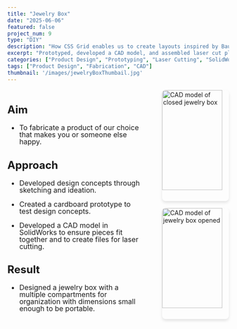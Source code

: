 ```yaml
---
title: "Jewelry Box"
date: "2025-06-06"
featured: false
project_num: 9
type: "DIY"
description: "How CSS Grid enables us to create layouts inspired by Bauhaus and constructivist design"
excerpt: "Prototyped, developed a CAD model, and assembled laser cut plywood."
categories: ["Product Design", "Prototyping", "Laser Cutting", "SolidWorks"]
tags: ["Product Design", "Fabrication", "CAD"]
thumbnail: '/images/jewelryBoxThumbail.jpg'
---
```


<div style="display: grid; grid-template-columns: 1.8fr 1fr; gap: 2rem; margin: 1rem 0;">
  <!-- Left Column - Text -->
  <div style="font-size: 1.0rem; line-height: 1.0;">
    <h2>Aim</h2>
     <ul>
      <li><p>To fabricate a product of our choice that makes you or someone else happy.</p></li>
      </ul>
    <h2>Approach</h2>
     <ul>
      <li><p>Developed design concepts through sketching and ideation.</p></li>
      <li><p>Created a cardboard prototype to test design concepts.</p></li>
      <li><p>Developed a CAD model in SolidWorks to ensure pieces fit together and to create files for laser cutting.</p></li>
      </ul>
    <h2>Result</h2>
     <ul>
      <li><p>Designed a jewelry box with a multiple compartments for organization with dimensions small enough to be portable.</p></li>
      </ul>
  </div>

  <!-- Right Column - Images -->
  <div style="display: flex; flex-direction: column; align-items: flex-end; gap: 1rem;">
    <img src="/images/jewelrybox-CAD1.png" alt="CAD model of closed jewelry box" style="width: 90%; border-radius: 8px; box-shadow: 0 4px 6px rgba(0, 0, 0, 0.1);" />
    <img src="/images/jewelrybox-CAD2.png" alt="CAD model of jewelry box opened" style="width: 90%; border-radius: 8px; box-shadow: 0 4px 6px rgba(0, 0, 0, 0.1);" />
  </div>
</div>

<!-- Section 3: Poster -->
<!-- <div class="grid grid-cols-1 lg:grid-cols-3 gap-8 my-12">
  <div class="lg:col-span-2 prose prose-lg max-w-none">
    <h2>Coffee Cup Product Flyer</h2>
  </div>
  <div class="text-center">
    <a href="/images/ps1 Poster WingWrap.jpg" class="inline-block">
      <img src="/images/ps1 Poster WingWrap.jpg" alt="Cofee cup product poster" class="w-48 h-auto object-cover rounded-lg shadow-md cursor-pointer hover:opacity-90 transition-opacity"/>
    </a>
  </div>
</div> -->

<!-- <div class="slideshow">
  <div class="slides">
    <div class="slide active">
      <img src="/images/DIY Jewelry Box/jewelrybox-sketches.jpg" alt="Image 1">
    </div>
    <div class="slide">
      <img src="/images/DIY Jewelry Box/jewelrybox-prototype.jpg" alt="Image 2">
    </div>
    <div class="slide">
      <img src="/images/DIY Jewelry Box/jewelrybox-CAD.png" alt="Image 3">
    </div>
    <div class="slide">
      <img src="/images/DIY Jewelry Box/jewelrybox-finalsketch.jpg" alt="Image 4">
    </div>
  </div> -->

  <!-- <button class="prev" onclick="moveSlide(-1)">&#10094;</button>
  <button class="next" onclick="moveSlide(1)">&#10095;</button> -->
  
  <!-- Thumbnail navigation -->
  <!-- <div class="thumbnails">
    <img src="/images/DIY Jewelry Box/jewelrybox-sketches.jpg" alt="Thumbnail 1" onclick="currentSlide(0)" class="thumbnail active">
    <img src="/images/DIY Jewelry Box/jewelrybox-prototype.jpg" alt="Thumbnail 2" onclick="currentSlide(1)" class="thumbnail">
    <img src="/images/DIY Jewelry Box/jewelrybox-CAD.png" alt="Thumbnail 3" onclick="currentSlide(2)" class="thumbnail">
    <img src="/images/DIY Jewelry Box/jewelrybox-finalsketch.jpg" alt="Thumbnail 4" onclick="currentSlide(3)" class="thumbnail">
  </div>
</div> -->

<!-- <style>
.slideshow {
  position: relative;
  max-width: 600px;
  margin: 0 auto;
  overflow: hidden;
  border-radius: 8px;
  background: var(--color-surface);
}

.slide {
  display: none;
  text-align: center;
}

.slide.active {
  display: block;
}

.slide img {
  width: 100%;
  height: auto;
  display: block;
  vertical-align: top;
  border-radius: 8px 8px 0 0;
}

.prev, .next {
  cursor: pointer;
  position: absolute;
  top: 50%;
  transform: translateY(-50%);
  padding: 0.5rem 1rem;
  color: white;
  background: rgba(0,0,0,0.5);
  border: none;
  border-radius: 4px;
  font-size: 1.5rem;
  user-select: none;
  transition: background 0.3s ease;
}

.prev:hover, .next:hover {
  background: rgba(0,0,0,0.7);
}

.prev { left: 10px; }
.next { right: 10px; }
.thumbnails {
  display: flex;
  justify-content: center;
  gap: 8px;
  padding: 8px 0px;
  background: var(--color-surface, #fff);
  border-radius: 0 0 8px 8px;
}

.thumbnail {
  width: 60px;
  height: 45px;
  object-fit: cover;
  border-radius: 4px;
  cursor: pointer;
  opacity: 0.6;
  transition: opacity 0.3s ease, transform 0.2s ease;
  border: 2px solid transparent;
}

.thumbnail:hover {
  opacity: 0.8;
  transform: scale(1.05);
}

.thumbnail.active {
  opacity: 1;
  border-color: #007bff;
  transform: scale(1.1);
}

body {
  margin: 0;
  padding: 0;
  background: #f5f5f5;
}

.slideshow {
  margin-top: 0 !important;
}
</style>

<script>
let slideIndex = 0;
const slides = document.querySelectorAll('.slide');
const thumbnails = document.querySelectorAll('.thumbnail');

function showSlide(n) {
  slides.forEach((slide, i) => {
    slide.classList.remove('active');
    if (i === n) slide.classList.add('active');
  });
  
  thumbnails.forEach((thumb, i) => {
    thumb.classList.remove('active');
    if (i === n) thumb.classList.add('active');
  });
}

function moveSlide(step) {
  slideIndex = (slideIndex + step + slides.length) % slides.length;
  showSlide(slideIndex);
}

function currentSlide(n) {
  slideIndex = n;
  showSlide(slideIndex);
}

showSlide(slideIndex);
</script> -->